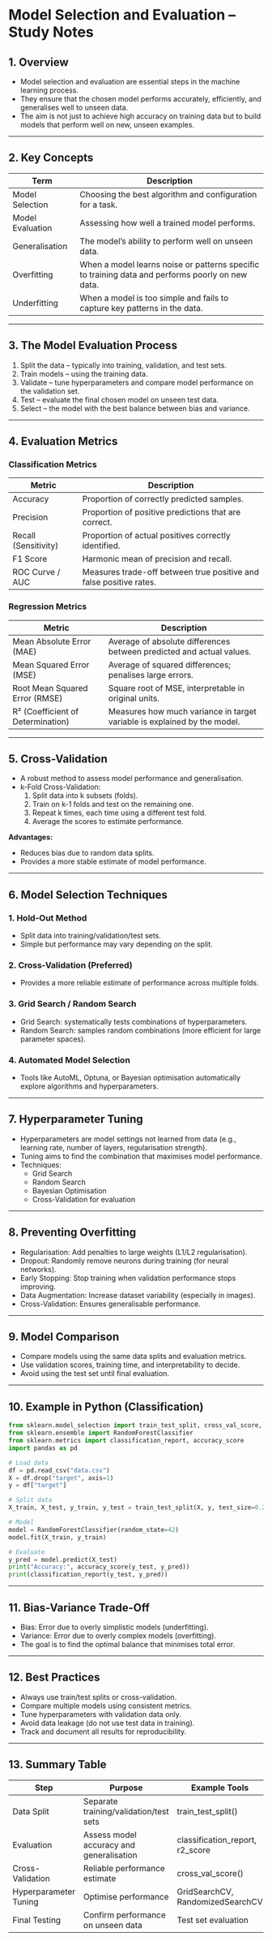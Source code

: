 # Model Selection and Evaluation – Study Notes

## 1. Overview
- Model selection and evaluation are essential steps in the machine learning process.  
- They ensure that the chosen model performs accurately, efficiently, and generalises well to unseen data.  
- The aim is not just to achieve high accuracy on training data but to build models that perform well on new, unseen examples.

---

## 2. Key Concepts

| Term | Description |
|------|--------------|
| Model Selection | Choosing the best algorithm and configuration for a task. |
| Model Evaluation | Assessing how well a trained model performs. |
| Generalisation | The model’s ability to perform well on unseen data. |
| Overfitting | When a model learns noise or patterns specific to training data and performs poorly on new data. |
| Underfitting | When a model is too simple and fails to capture key patterns in the data. |

---

## 3. The Model Evaluation Process
1. Split the data – typically into training, validation, and test sets.  
2. Train models – using the training data.  
3. Validate – tune hyperparameters and compare model performance on the validation set.  
4. Test – evaluate the final chosen model on unseen test data.  
5. Select – the model with the best balance between bias and variance.

---

## 4. Evaluation Metrics

### Classification Metrics

| Metric | Description |
|---------|--------------|
| Accuracy | Proportion of correctly predicted samples. |
| Precision | Proportion of positive predictions that are correct. |
| Recall (Sensitivity) | Proportion of actual positives correctly identified. |
| F1 Score | Harmonic mean of precision and recall. |
| ROC Curve / AUC | Measures trade-off between true positive and false positive rates. |

### Regression Metrics

| Metric | Description |
|---------|--------------|
| Mean Absolute Error (MAE) | Average of absolute differences between predicted and actual values. |
| Mean Squared Error (MSE) | Average of squared differences; penalises large errors. |
| Root Mean Squared Error (RMSE) | Square root of MSE, interpretable in original units. |
| R² (Coefficient of Determination) | Measures how much variance in target variable is explained by the model. |

---

## 5. Cross-Validation
- A robust method to assess model performance and generalisation.  
- k-Fold Cross-Validation:
  1. Split data into k subsets (folds).  
  2. Train on k-1 folds and test on the remaining one.  
  3. Repeat k times, each time using a different test fold.  
  4. Average the scores to estimate performance.

**Advantages:**
- Reduces bias due to random data splits.  
- Provides a more stable estimate of model performance.

---

## 6. Model Selection Techniques

### 1. Hold-Out Method
- Split data into training/validation/test sets.  
- Simple but performance may vary depending on the split.

### 2. Cross-Validation (Preferred)
- Provides a more reliable estimate of performance across multiple folds.

### 3. Grid Search / Random Search
- Grid Search: systematically tests combinations of hyperparameters.  
- Random Search: samples random combinations (more efficient for large parameter spaces).

### 4. Automated Model Selection
- Tools like AutoML, Optuna, or Bayesian optimisation automatically explore algorithms and hyperparameters.

---

## 7. Hyperparameter Tuning
- Hyperparameters are model settings not learned from data (e.g., learning rate, number of layers, regularisation strength).  
- Tuning aims to find the combination that maximises model performance.  
- Techniques:
  - Grid Search  
  - Random Search  
  - Bayesian Optimisation  
  - Cross-Validation for evaluation

---

## 8. Preventing Overfitting
- Regularisation: Add penalties to large weights (L1/L2 regularisation).  
- Dropout: Randomly remove neurons during training (for neural networks).  
- Early Stopping: Stop training when validation performance stops improving.  
- Data Augmentation: Increase dataset variability (especially in images).  
- Cross-Validation: Ensures generalisable performance.

---

## 9. Model Comparison
- Compare models using the same data splits and evaluation metrics.  
- Use validation scores, training time, and interpretability to decide.  
- Avoid using the test set until final evaluation.

---

## 10. Example in Python (Classification)

```python
from sklearn.model_selection import train_test_split, cross_val_score, GridSearchCV
from sklearn.ensemble import RandomForestClassifier
from sklearn.metrics import classification_report, accuracy_score
import pandas as pd

# Load data
df = pd.read_csv("data.csv")
X = df.drop("target", axis=1)
y = df["target"]

# Split data
X_train, X_test, y_train, y_test = train_test_split(X, y, test_size=0.2, random_state=42)

# Model
model = RandomForestClassifier(random_state=42)
model.fit(X_train, y_train)

# Evaluate
y_pred = model.predict(X_test)
print("Accuracy:", accuracy_score(y_test, y_pred))
print(classification_report(y_test, y_pred))
```

---

## 11. Bias-Variance Trade-Off
- Bias: Error due to overly simplistic models (underfitting).  
- Variance: Error due to overly complex models (overfitting).  
- The goal is to find the optimal balance that minimises total error.

---

## 12. Best Practices
- Always use train/test splits or cross-validation.  
- Compare multiple models using consistent metrics.  
- Tune hyperparameters with validation data only.  
- Avoid data leakage (do not use test data in training).  
- Track and document all results for reproducibility.

---

## 13. Summary Table

| Step | Purpose | Example Tools |
|------|----------|----------------|
| Data Split | Separate training/validation/test sets | train_test_split() |
| Evaluation | Assess model accuracy and generalisation | classification_report, r2_score |
| Cross-Validation | Reliable performance estimate | cross_val_score() |
| Hyperparameter Tuning | Optimise performance | GridSearchCV, RandomizedSearchCV |
| Final Testing | Confirm performance on unseen data | Test set evaluation |
